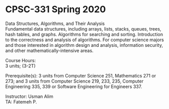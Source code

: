 # CPSC-331 Spring 2020  
Data Structures, Algorithms, and Their Analysis  
Fundamental data structures, including arrays, lists, stacks, queues, trees, hash tables, and graphs. Algorithms for searching and sorting. Introduction to the correctness and analysis of algorithms. For computer science majors and those interested in algorithm design and analysis, information security, and other mathematically-intensive areas.  

Course Hours:  
3 units; (3-2T)  

Prerequisite(s):
3 units from Computer Science 251, Mathematics 271 or 273; and 3 units from Computer Science 219, 233, 235, Computer Engineering 335, 339 or Software Engineering for Engineers 337.  

Instructor: Usman Alim  
TA: Fatemeh P.  
